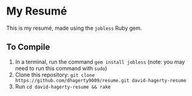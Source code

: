 # My Resumé

This is my resumé, made using the `jobless` Ruby gem.

## To Compile

1. In a terminal, run the command `gem install jobless` (note: you may need to run this command with `sudo`)
2. Clone this repository: `git clone https://github.com/dhagerty9009/resume.git david-hagerty-resume`
3. Run `cd david-hagerty-resume && rake`
